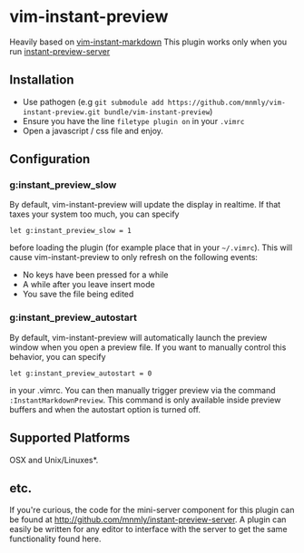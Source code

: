 vim-instant-preview
====================

Heavily based on [vim-instant-markdown](https://github.com/suan/vim-instant-markdown)
This plugin works only when you run [instant-preview-server](https://github.com/mnmly/instant-preview-server)

Installation
------------
- Use pathogen (e.g `git submodule add https://github.com/mnmly/vim-instant-preview.git bundle/vim-instant-preview`)
- Ensure you have the line `filetype plugin on` in your `.vimrc`
- Open a javascript / css file and enjoy.

Configuration
-------------
### g:instant_preview_slow

By default, vim-instant-preview will update the display in realtime.  If that taxes your system too much, you can specify

```
let g:instant_preview_slow = 1
```

before loading the plugin (for example place that in your `~/.vimrc`). This will cause vim-instant-preview to only refresh on the following events:

- No keys have been pressed for a while
- A while after you leave insert mode
- You save the file being edited

### g:instant_preview_autostart
By default, vim-instant-preview will automatically launch the preview window when you open a preview file. If you want to manually control this behavior, you can specify

```
let g:instant_preview_autostart = 0
```

in your .vimrc. You can then manually trigger preview via the command ```:InstantMarkdownPreview```. This command is only available inside preview buffers and when the autostart option is turned off.

Supported Platforms
-------------------
OSX and Unix/Linuxes*.

etc.
---
If you're curious, the code for the mini-server component for this plugin can be found at http://github.com/mnmly/instant-preview-server. A plugin can easily be written for any editor to interface with the server to get the same functionality found here.
